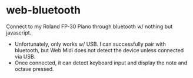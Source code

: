 # web-bluetooth
Connect to my Roland FP-30 Piano through bluetooth w/ nothing but javascript.

- Unfortunately, only works w/ USB.  I can successfully pair with bluetooth, but Web Midi does not detect the device unless connected via USB.
- Once connected, it can detect keyboard input and display the note and octave pressed.
